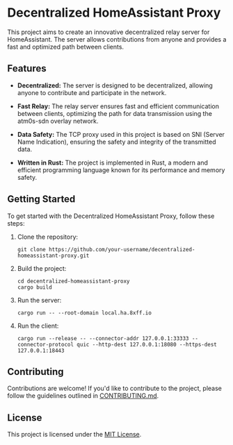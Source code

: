 # Decentralized HomeAssistant Proxy

This project aims to create an innovative decentralized relay server for HomeAssistant. The server allows contributions from anyone and provides a fast and optimized path between clients.

## Features

- **Decentralized:** The server is designed to be decentralized, allowing anyone to contribute and participate in the network.

- **Fast Relay:** The relay server ensures fast and efficient communication between clients, optimizing the path for data transmission using the atm0s-sdn overlay network.

- **Data Safety:** The TCP proxy used in this project is based on SNI (Server Name Indication), ensuring the safety and integrity of the transmitted data.

- **Written in Rust:** The project is implemented in Rust, a modern and efficient programming language known for its performance and memory safety.

## Getting Started

To get started with the Decentralized HomeAssistant Proxy, follow these steps:

1. Clone the repository:

    ```shell
    git clone https://github.com/your-username/decentralized-homeassistant-proxy.git
    ```

2. Build the project:

    ```shell
    cd decentralized-homeassistant-proxy
    cargo build
    ```

3. Run the server:

    ```shell
    cargo run -- --root-domain local.ha.8xff.io
    ```

4. Run the client:

    ```shell
    cargo run --release -- --connector-addr 127.0.0.1:33333 --connector-protocol quic --http-dest 127.0.0.1:18080 --https-dest 127.0.0.1:18443
    ```

## Contributing

Contributions are welcome! If you'd like to contribute to the project, please follow the guidelines outlined in [CONTRIBUTING.md](CONTRIBUTING.md).

## License

This project is licensed under the [MIT License](LICENSE).
